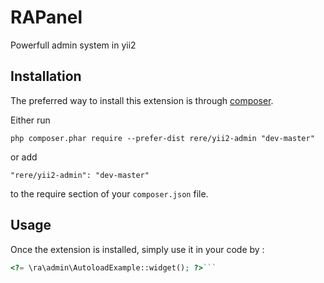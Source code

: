 RAPanel
=======
Powerfull admin system in yii2

Installation
------------

The preferred way to install this extension is through [composer](http://getcomposer.org/download/).

Either run

```
php composer.phar require --prefer-dist rere/yii2-admin "dev-master"
```

or add

```
"rere/yii2-admin": "dev-master"
```

to the require section of your `composer.json` file.


Usage
-----

Once the extension is installed, simply use it in your code by  :

```php
<?= \ra\admin\AutoloadExample::widget(); ?>```
